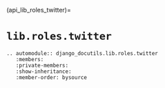 (api_lib_roles_twitter)=

# `lib.roles.twitter`

```{eval-rst}
.. automodule:: django_docutils.lib.roles.twitter
   :members:
   :private-members:
   :show-inheritance:
   :member-order: bysource
```
